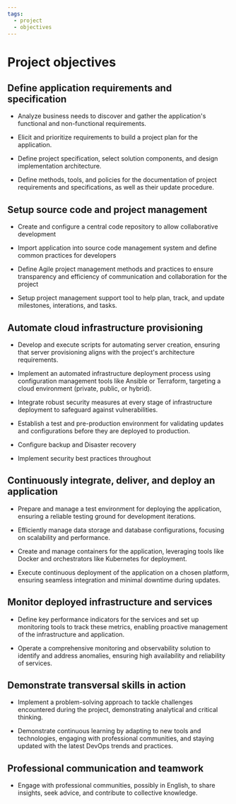 ```yaml
---
tags:
  - project
  - objectives
---
```


# Project objectives


## Define application requirements and specification

- Analyze business needs to discover and gather the application's functional and non-functional requirements.

- Elicit and prioritize requirements to build a project plan for the application.

- Define project specification, select solution components, and design implementation architecture.

- Define methods, tools, and policies for the documentation of project requirements and specifications, as well as their update procedure.


## Setup source code and project management

- Create and configure a central code repository to allow collaborative development

<!-- TODO: expand this one -->
- Import application into source code management system and define common practices for developers

- Define Agile project management methods and practices to ensure transparency and efficiency of communication and collaboration for the project

<!-- TODO: expand this one -->
- Setup project management support tool to help plan, track, and update milestones, interations, and tasks.


## Automate cloud infrastructure provisioning

- Develop and execute scripts for automating server creation, ensuring that server provisioning aligns with the project's architecture requirements.

- Implement an automated infrastructure deployment process using configuration management tools like Ansible or Terraform, targeting a cloud environment (private, public, or hybrid).

- Integrate robust security measures at every stage of infrastructure deployment to safeguard against vulnerabilities.

- Establish a test and pre-production environment for validating updates and configurations before they are deployed to production.

- Configure backup and Disaster recovery

- Implement security best practices throughout


## Continuously integrate, deliver, and deploy an application

- Prepare and manage a test environment for deploying the application, ensuring a reliable testing ground for development iterations.

- Efficiently manage data storage and database configurations, focusing on scalability and performance.

- Create and manage containers for the application, leveraging tools like Docker and orchestrators like Kubernetes for deployment.

- Execute continuous deployment of the application on a chosen platform, ensuring seamless integration and minimal downtime during updates.


## Monitor deployed infrastructure and services

- Define key performance indicators for the services and set up monitoring tools to track these metrics, enabling proactive management of the infrastructure and application.

- Operate a comprehensive monitoring and observability solution to identify and address anomalies, ensuring high availability and reliability of services.


## Demonstrate transversal skills in action

- Implement a problem-solving approach to tackle challenges encountered during the project, demonstrating analytical and critical thinking.

- Demonstrate continuous learning by adapting to new tools and technologies, engaging with professional communities, and staying updated with the latest DevOps trends and practices.


## Professional communication and teamwork

- Engage with professional communities, possibly in English, to share insights, seek advice, and contribute to collective knowledge.
